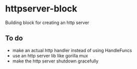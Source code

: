 # httpserver-block
Building block for creating an http server

## To do
- make an actual http handler instead of using HandleFuncs
- use an http server lib like gorilla mux
- make the http server shutdown gracefully
